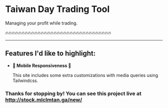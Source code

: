 # Taiwan Day Trading Tool

Managing your profit while trading.


🔥🔥🔥🔥🔥🔥🔥🔥🔥🔥🔥🔥🔥🔥🔥🔥🔥🔥🔥🔥🔥🔥🔥🔥🔥🔥🔥🔥🔥🔥🔥🔥🔥

---
## Features I'd like to highlight:

* **📱 Mobile Responsiveness 📱**

    This site includes some extra customizations with media queries using Tailwindcss.


### Thanks for stopping by! You can see this project live at http://stock.mlclmtan.ga/new/



